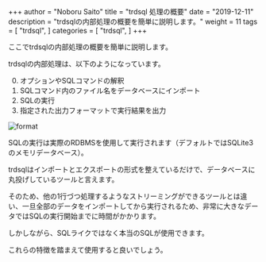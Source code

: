 +++
author = "Noboru Saito"
title = "trdsql 処理の概要"
date = "2019-12-11"
description = "trdsqlの内部処理の概要を簡単に説明します。"
weight = 11
tags = [
    "trdsql",
]
categories = [
    "trdsql",
]
+++

ここでtrdsqlの内部処理の概要を簡単に説明します。

trdsqlの内部処理は、以下のようになっています。

0. オプションやSQLコマンドの解釈
1. SQLコマンド内のファイル名をデータベースにインポート
2. SQLの実行
3. 指定された出力フォーマットで実行結果を出力

![format](../format.png)

SQLの実行は実際のRDBMSを使用して実行されます（デフォルトではSQLite3のメモリデータベース）。

trdsqlはインポートとエクスポートの形式を整えているだけで、データベースに丸投げしているツールと言えます。

そのため、他の1行づつ処理するようなストリーミングができるツールとは違い、一旦全部のデータをインポートしてから実行されるため、非常に大きなデータではSQLの実行開始までに時間がかかります。

しかしながら、SQLライクではなく本当のSQLが使用できます。

これらの特徴を踏まえて使用すると良いでしょう。
